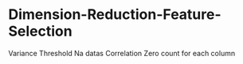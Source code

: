 # Dimension-Reduction-Feature-Selection

Variance Threshold
Na datas
Correlation
Zero count for each column
